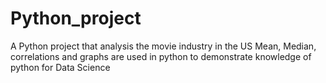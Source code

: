 # Python_project
A Python project that analysis the movie industry in the US
Mean, Median, correlations and graphs are used in python to demonstrate knowledge of python 
for Data Science
